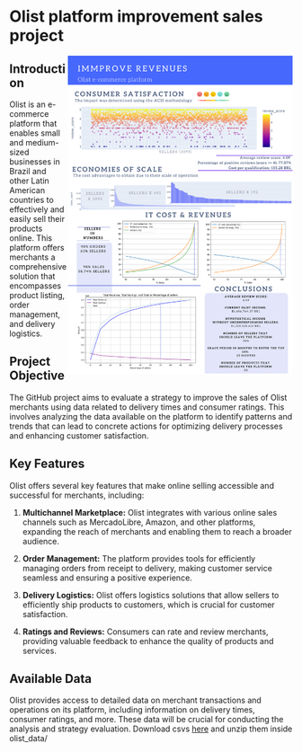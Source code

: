 # Olist platform improvement sales project

<img align="right" alt="Coding" width="400" src="infograph.png">

## Introduction
Olist is an e-commerce platform that enables small and medium-sized businesses in Brazil and other Latin American countries to effectively and easily sell their products online. This platform offers merchants a comprehensive solution that encompasses product listing, order management, and delivery logistics.

## Project Objective
The GitHub project aims to evaluate a strategy to improve the sales of Olist merchants using data related to delivery times and consumer ratings. This involves analyzing the data available on the platform to identify patterns and trends that can lead to concrete actions for optimizing delivery processes and enhancing customer satisfaction.

## Key Features
Olist offers several key features that make online selling accessible and successful for merchants, including:

1. **Multichannel Marketplace:** Olist integrates with various online sales channels such as MercadoLibre, Amazon, and other platforms, expanding the reach of merchants and enabling them to reach a broader audience.

2. **Order Management:** The platform provides tools for efficiently managing orders from receipt to delivery, making customer service seamless and ensuring a positive experience.

3. **Delivery Logistics:** Olist offers logistics solutions that allow sellers to efficiently ship products to customers, which is crucial for customer satisfaction.

4. **Ratings and Reviews:** Consumers can rate and review merchants, providing valuable feedback to enhance the quality of products and services.

## Available Data
Olist provides access to detailed data on merchant transactions and operations on its platform, including information on delivery times, consumer ratings, and more. These data will be crucial for conducting the analysis and strategy evaluation.
Download csvs [here](https://www.kaggle.com/datasets/olistbr/brazilian-ecommerce/download?datasetVersionNumber=2) and unzip them inside olist_data/
